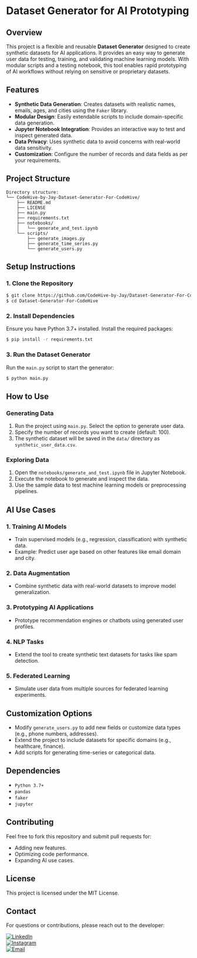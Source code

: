 # Dataset Generator for AI Prototyping

## **Overview**
This project is a flexible and reusable **Dataset Generator** designed to create synthetic datasets for AI applications. It provides an easy way to generate user data for testing, training, and validating machine learning models. With modular scripts and a testing notebook, this tool enables rapid prototyping of AI workflows without relying on sensitive or proprietary datasets.


## **Features**
- **Synthetic Data Generation**: Creates datasets with realistic names, emails, ages, and cities using the `Faker` library.
- **Modular Design**: Easily extendable scripts to include domain-specific data generation.
- **Jupyter Notebook Integration**: Provides an interactive way to test and inspect generated data.
- **Data Privacy**: Uses synthetic data to avoid concerns with real-world data sensitivity.
- **Customization**: Configure the number of records and data fields as per your requirements.


## **Project Structure**
```
Directory structure:
└── CodeHive-by-Jay-Dataset-Generator-For-CodeHive/
    ├── README.md
    ├── LICENSE
    ├── main.py
    ├── requirements.txt
    ├── notebooks/
    │   └── generate_and_test.ipynb
    └── scripts/
        ├── generate_images.py
        ├── generate_time_series.py
        └── generate_users.py
```


## **Setup Instructions**

### 1. **Clone the Repository**
```bash
$ git clone https://github.com/CodeHive-by-Jay/Dataset-Generator-For-CodeHive
$ cd Dataset-Generator-For-CodeHive
```

### 2. **Install Dependencies**
Ensure you have Python 3.7+ installed. Install the required packages:
```bash
$ pip install -r requirements.txt
```

### 3. **Run the Dataset Generator**
Run the `main.py` script to start the generator:
```bash
$ python main.py
```


## **How to Use**

### **Generating Data**
1. Run the project using `main.py`. Select the option to generate user data.
2. Specify the number of records you want to create (default: 100).
3. The synthetic dataset will be saved in the `data/` directory as `synthetic_user_data.csv`.

### **Exploring Data**
1. Open the `notebooks/generate_and_test.ipynb` file in Jupyter Notebook.
2. Execute the notebook to generate and inspect the data.
3. Use the sample data to test machine learning models or preprocessing pipelines.


## **AI Use Cases**

### 1. **Training AI Models**
- Train supervised models (e.g., regression, classification) with synthetic data.
- Example: Predict user age based on other features like email domain and city.

### 2. **Data Augmentation**
- Combine synthetic data with real-world datasets to improve model generalization.

### 3. **Prototyping AI Applications**
- Prototype recommendation engines or chatbots using generated user profiles.

### 4. **NLP Tasks**
- Extend the tool to create synthetic text datasets for tasks like spam detection.

### 5. **Federated Learning**
- Simulate user data from multiple sources for federated learning experiments.


## **Customization Options**
- Modify `generate_users.py` to add new fields or customize data types (e.g., phone numbers, addresses).
- Extend the project to include datasets for specific domains (e.g., healthcare, finance).
- Add scripts for generating time-series or categorical data.


## **Dependencies**
- `Python 3.7+`
- `pandas`
- `faker`
- `jupyter`


## **Contributing**
Feel free to fork this repository and submit pull requests for:
- Adding new features.
- Optimizing code performance.
- Expanding AI use cases.


## **License**
This project is licensed under the MIT License.


## **Contact**
For questions or contributions, please reach out to the developer:

[![LinkedIn](https://img.shields.io/badge/LinkedIn-0077B5?style=for-the-badge&logo=linkedin&logoColor=white)](https://www.linkedin.com/in/brayan-j4y)  
[![Instagram](https://img.shields.io/badge/Instagram-E4405F?style=for-the-badge&logo=instagram&logoColor=white)](https://www.instagram.com/brayanj4y)  
[![Email](https://img.shields.io/badge/Email-D14836?style=for-the-badge&logo=gmail&logoColor=white)](mailto:souopsylvain@gmail.com) 


